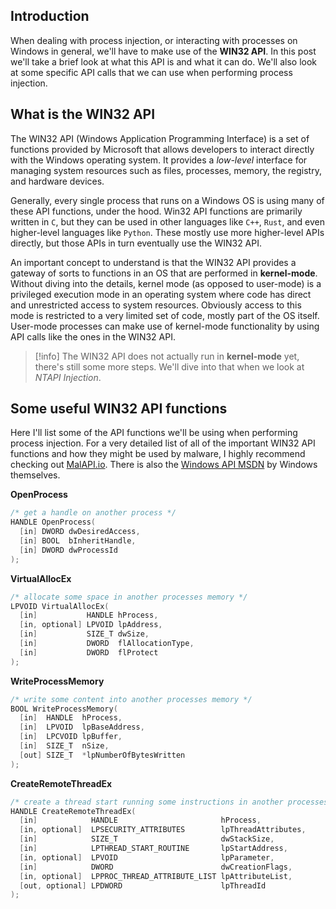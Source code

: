 ## Introduction
When dealing with process injection, or interacting with processes on Windows in general, we'll have to make use of the **WIN32 API**. In this post we'll take a brief look at what this API is and what it can do. We'll also look at some specific API calls that we can use when performing process injection.

## What is the WIN32 API

The WIN32 API (Windows Application Programming Interface) is a set of functions provided by Microsoft that allows developers to interact directly with the Windows operating system. It provides a *low-level* interface for managing system resources such as files, processes, memory, the registry, and hardware devices.

Generally, every single process that runs on a Windows OS is using many of these API functions, under the hood. Win32 API functions are primarily written in `C`, but they can be used in other languages like `C++`, `Rust`, and even higher-level languages like `Python`. These mostly use more higher-level APIs directly, but those APIs in turn eventually use the WIN32 API.

An important concept to understand is that the WIN32 API provides a gateway of sorts to functions in an OS that are performed in **kernel-mode**. Without diving into the details, kernel mode (as opposed to user-mode) is a privileged execution mode in an operating system where code has direct and unrestricted access to system resources. Obviously access to this mode is restricted to a very limited set of code, mostly part of the OS itself. User-mode processes can make use of kernel-mode functionality by using API calls like the ones in the WIN32 API. 

>[!info] The WIN32 API does not actually run in  **kernel-mode** yet, there's still some more steps. We'll dive into that when we look at *NTAPI Injection*.

## Some useful WIN32 API functions
Here I'll list some of the API functions we'll be using when performing process injection. For a very detailed list of all of the important WIN32 API functions and how they might be used by malware, I highly recommend checking out [MalAPI.io](https://malapi.io). There is also the [Windows API MSDN](https://learn.microsoft.com/en-us/windows/win32/apiindex/windows-api-list) by Windows themselves.

**OpenProcess**
```C
/* get a handle on another process */
HANDLE OpenProcess(
  [in] DWORD dwDesiredAccess,
  [in] BOOL  bInheritHandle,
  [in] DWORD dwProcessId
);
```

**VirtualAllocEx**
```C
/* allocate some space in another processes memory */
LPVOID VirtualAllocEx(
  [in]           HANDLE hProcess,
  [in, optional] LPVOID lpAddress,
  [in]           SIZE_T dwSize,
  [in]           DWORD  flAllocationType,
  [in]           DWORD  flProtect
);
```

**WriteProcessMemory**
```C
/* write some content into another processes memory */
BOOL WriteProcessMemory(
  [in]  HANDLE  hProcess,
  [in]  LPVOID  lpBaseAddress,
  [in]  LPCVOID lpBuffer,
  [in]  SIZE_T  nSize,
  [out] SIZE_T  *lpNumberOfBytesWritten
);
```
**CreateRemoteThreadEx**
```C
/* create a thread start running some instructions in another processes memory */
HANDLE CreateRemoteThreadEx(
  [in]            HANDLE                       hProcess,
  [in, optional]  LPSECURITY_ATTRIBUTES        lpThreadAttributes,
  [in]            SIZE_T                       dwStackSize,
  [in]            LPTHREAD_START_ROUTINE       lpStartAddress,
  [in, optional]  LPVOID                       lpParameter,
  [in]            DWORD                        dwCreationFlags,
  [in, optional]  LPPROC_THREAD_ATTRIBUTE_LIST lpAttributeList,
  [out, optional] LPDWORD                      lpThreadId
);
```